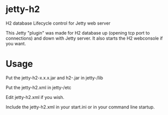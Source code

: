 # jetty-h2

H2 database Lifecycle control for Jetty web server 

This Jetty "plugin" was made for H2 database up (opening tcp port to connections) and down with Jetty server. It also starts the H2 webconsole if you want.

# Usage

Put the jetty-h2-x.x.x.jar and h2-<version>.jar in jetty-<version>/lib

Put the jetty-h2.xml in jetty-<version>/etc

Edit jetty-h2.xml if you wish.

Include the jetty-h2.xml in your start.ini or in your command line startup. 
